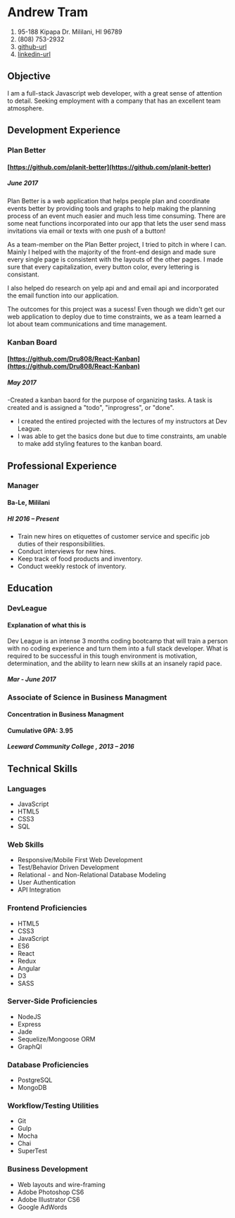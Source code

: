 # Andrew Tram

1. 95-188 Kipapa Dr. Mililani, HI 96789
1. (808) 753-2932
1. [github-url](https://github.com/Dru808)
1. [linkedin-url](https://www.linkedin.com/in/andrew-tram-2142a6133/)

## Objective
I am a full-stack Javascript web developer, with a great sense of attention to detail. Seeking employment with a company that has an excellent team atmosphere.

## Development Experience

### Plan Better
#### [https://github.com/planit-better](https://github.com/planit-better)
##### June 2017

Plan Better is a web application that helps people plan and coordinate events better by providing tools and graphs to help making the planning process of an event much easier and much less time consuming. There are some neat functions incorporated into our app that lets the user send mass invitations via email or texts with one push of a button!

As a team-member on the Plan Better project, I tried to pitch in where I can. Mainly I helped with the majority of the front-end design and made sure every single page is consistent with the layouts of the other pages. I made sure that every capitalization, every button color,  every lettering is consistant.

I also helped do research on yelp api and and email api and incorporated the email function into our application.

The outcomes for this project was a sucess! Even though we didn't get our web application to deploy due to time constraints, we as a team learned a lot about team communications and time management.

### Kanban Board
#### [https://github.com/Dru808/React-Kanban](https://github.com/Dru808/React-Kanban)
##### May 2017
-Created a kanban baord for the purpose of organizing tasks. A task is created and is assigned a "todo", "inprogress", or "done".
- I created the entired projected with the lectures of my instructors at Dev League.
- I was able to get the basics done but due to time constraints, am unable to make add styling features to the kanban board.

## Professional Experience

### Manager
#### Ba-Le, Mililani
##### HI 2016 – Present
- Train new hires on etiquettes of customer service and specific job duties of their responsibilities.
- Conduct interviews for new hires.
- Keep track of food products and inventory.
- Conduct weekly restock of inventory.

## Education
### DevLeague
#### Explanation of what this is
Dev League is an intense 3 months coding bootcamp that will train a person with no coding experience and turn them into a full stack developer. What is required to be successful in this tough environment is motivation, determination, and the ability to learn new skills at an insanely rapid pace.
##### Mar - June 2017

### Associate of Science in Business Managment
#### Concentration in Business Managment
#### Cumulative GPA: 3.95
##### Leeward Community College , 2013 – 2016

## Technical Skills

### Languages
- JavaScript
- HTML5
- CSS3
- SQL

### Web Skills
- Responsive/Mobile First Web Development
- Test/Behavior Driven Development
- Relational - and Non-Relational Database Modeling
- User Authentication
- API Integration

### Frontend Proficiencies
- HTML5
- CSS3
- JavaScript
- ES6
- React
- Redux
- Angular
- D3
- SASS

### Server-Side Proficiencies
- NodeJS
- Express
- Jade
- Sequelize/Mongoose ORM
- GraphQl

### Database Proficiencies
- PostgreSQL
- MongoDB

### Workflow/Testing Utilities
- Git
- Gulp
- Mocha
- Chai
- SuperTest

### Business Development
- Web layouts and wire-framing
- Adobe Photoshop CS6
- Adobe Illustrator CS6
- Google AdWords
